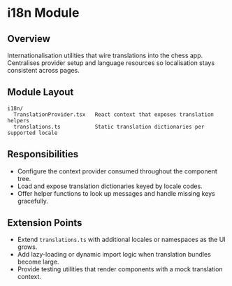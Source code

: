 # i18n Module

## Overview
Internationalisation utilities that wire translations into the chess app. Centralises provider setup and language resources so localisation stays consistent across pages.

## Module Layout
```
i18n/
  TranslationProvider.tsx   React context that exposes translation helpers
  translations.ts           Static translation dictionaries per supported locale
```

## Responsibilities
- Configure the context provider consumed throughout the component tree.
- Load and expose translation dictionaries keyed by locale codes.
- Offer helper functions to look up messages and handle missing keys gracefully.

## Extension Points
- Extend `translations.ts` with additional locales or namespaces as the UI grows.
- Add lazy-loading or dynamic import logic when translation bundles become large.
- Provide testing utilities that render components with a mock translation context.
